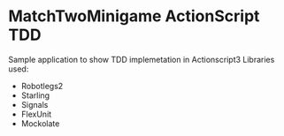 MatchTwoMinigame ActionScript TDD
=================================

Sample application to show TDD implemetation in Actionscript3
Libraries used:
<ul>
	<li>Robotlegs2</li>
	<li>Starling</li>
	<li>Signals</li>
	<li>FlexUnit</li>
	<li>Mockolate</li>
</ul>